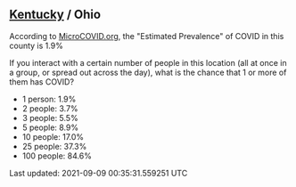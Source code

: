 
## [Kentucky](/united-states/kentucky) / Ohio

According to [MicroCOVID.org](http://microcovid.org),
the "Estimated Prevalence" of COVID in this county is 1.9%

If you interact with a certain number of people in this location
(all at once in a group, or spread out across the day), what is the chance that
1 or more of them has COVID?

- 1 person: 1.9%
- 2 people: 3.7%
- 3 people: 5.5%
- 5 people: 8.9%
- 10 people: 17.0%
- 25 people: 37.3%
- 100 people: 84.6%

Last updated: 2021-09-09 00:35:31.559251 UTC
